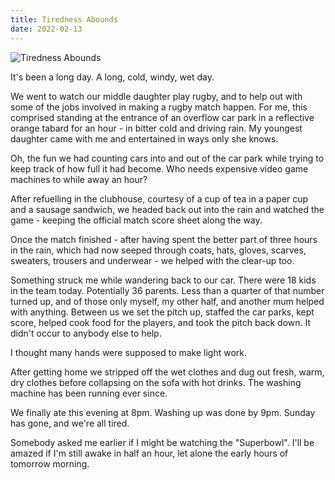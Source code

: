 ```yaml
---
title: Tiredness Abounds
date: 2022-02-13
---
```


![Tiredness Abounds](https://source.unsplash.com/03UCoidYvXw/1600x900)

It's been a long day. A long, cold, windy, wet day.

We went to watch our middle daughter play rugby, and to help out with some of the jobs involved in making a rugby match happen. For me, this comprised standing at the entrance of an overflow car park in a reflective orange tabard for an hour - in bitter cold and driving rain. My youngest daughter came with me and entertained in ways only she knows.

Oh, the fun we had counting cars into and out of the car park while trying to keep track of how full it had become. Who needs expensive video game machines to while away an hour?

After refuelling in the clubhouse, courtesy of a cup of tea in a paper cup and a sausage sandwich, we headed back out into the rain and watched the game - keeping the official match score sheet along the way.

Once the match finished - after having spent the better part of three hours in the rain, which had now seeped through coats, hats, gloves, scarves, sweaters, trousers and underwear - we helped with the clear-up too.

Something struck me while wandering back to our car. There were 18 kids in the team today. Potentially 36 parents. Less than a quarter of that number turned up, and of those only myself, my other half, and another mum helped with anything. Between us we set the pitch up, staffed the car parks, kept score, helped cook food for the players, and took the pitch back down. It didn't occur to anybody else to help.

I thought many hands were supposed to make light work.

After getting home we stripped off the wet clothes and dug out fresh, warm, dry clothes before collapsing on the sofa with hot drinks. The washing machine has been running ever since.

We finally ate this evening at 8pm. Washing up was done by 9pm. Sunday has gone, and we're all tired.

Somebody asked me earlier if I might be watching the "Superbowl". I'll be amazed if I'm still awake in half an hour, let alone the early hours of tomorrow morning.